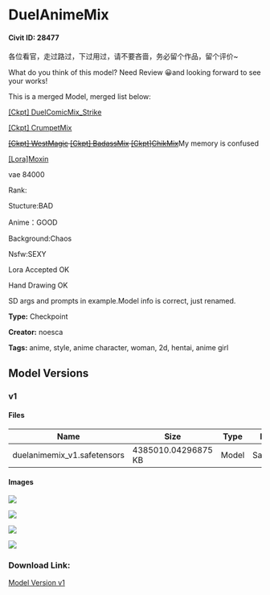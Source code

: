 # DuelAnimeMix

#### Civit ID: 28477

<p>各位看官，走过路过，下过用过，请不要吝啬，务必留个作品，留个评价~</p><p>What do you think of this model? Need Review 😀and looking forward to see your works!</p><p></p><p>This is a merged Model, merged list below:</p><p><a target="_blank" rel="ugc" href="DuelComicMix">[Ckpt] DuelComicMix_Strike</a></p><p><a target="_blank" rel="ugc" href="https://civitai.com/models/23635/crumpet-mix">[Ckpt] CrumpetMix</a></p><p><a target="_blank" rel="ugc" href="西幻 WestMagic"><s>[Ckpt] WestMagic</s></a><s> </s><a target="_blank" rel="ugc" href="https://civitai.com/models/22570/badass-mix"><s>[Ckpt] BadassMix</s></a><s> </s><a target="_blank" rel="ugc" href="https://civitai.com/models/9871/chikmix"><s>[Ckpt]ChikMix</s></a>My memory is confused</p><p><a target="_blank" rel="ugc" href="https://civitai.com/gallery/212957?modelId=12597&amp;modelVersionId=14856&amp;infinite=false&amp;returnUrl=%2Fmodels%2F12597%2Fmoxin">[Lora]Moxin</a></p><p></p><p>vae 84000</p><p>Rank:</p><p>Stucture:BAD</p><p>Anime：GOOD</p><p>Background:Chaos</p><p>Nsfw:SEXY</p><p>Lora Accepted OK</p><p>Hand Drawing OK</p><p>SD args and prompts in example.Model info is correct, just renamed.</p>

**Type:** Checkpoint

**Creator:** noesca

**Tags:** anime, style, anime character, woman, 2d, hentai, anime girl

## Model Versions

### v1

<p></p>

#### Files

| Name | Size | Type | Format | Download Url | AutoV1 | AutoV2 | SHA256 | CRC32 | BLAKE3 |
| --- | --- | --- | --- | --- | --- | --- | --- | --- | --- |
| duelanimemix_v1.safetensors | 4385010.04296875 KB | Model | SafeTensor | https://civitai.com/api/download/models/34157 | A5F886D4 | 2B93503072 | 2B9350307279D8F3C2461212B3B526B685C427DF3F876D9E70B426DBDBDFA877 | 22FC967E | 4092AFA6C61AA8A0F8E513C58699AAEA55266F9C22C29A0FC03284A700170E34 |

#### Images

<p><img src="https://image.civitai.com/xG1nkqKTMzGDvpLrqFT7WA/816e9517-13ae-485e-6847-5f917d716600/width=450/390221.jpeg" /></p>

<p><img src="https://image.civitai.com/xG1nkqKTMzGDvpLrqFT7WA/12d81da9-e9ff-424d-996a-cc103c087100/width=450/390220.jpeg" /></p>

<p><img src="https://image.civitai.com/xG1nkqKTMzGDvpLrqFT7WA/9fc28bd2-8980-4141-59ae-86f7596a9000/width=450/390426.jpeg" /></p>

<p><img src="https://image.civitai.com/xG1nkqKTMzGDvpLrqFT7WA/58b57c9a-d952-4d48-0df3-3509b8bfed00/width=450/390425.jpeg" /></p>

### Download Link:

[Model Version v1](https://civitai.com/api/download/models/34157)

